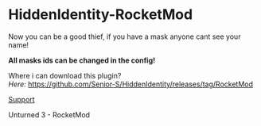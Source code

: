 # HiddenIdentity-RocketMod
Now you can be a good thief, if you have a mask anyone cant see your name!

**All masks ids can be changed in the config!**

Where i can download this plugin?<br />
*Here:* https://github.com/Senior-S/HiddenIdentity/releases/tag/RocketMod <br />

[Support](https://discord.com/invite/wMrPygv)

Unturned 3 - RocketMod
